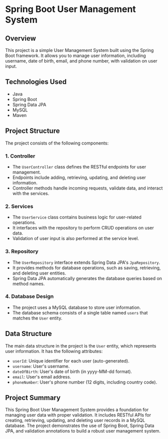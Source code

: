 # Spring Boot User Management System

## Overview

This project is a simple User Management System built using the Spring Boot framework. It allows you to manage user information, including username, date of birth, email, and phone number, with validation on user input.

## Technologies Used

- Java
- Spring Boot
- Spring Data JPA
- MySQL 
- Maven 

## Project Structure

The project consists of the following components:

### 1. Controller

- The `UserController` class defines the RESTful endpoints for user management.
- Endpoints include adding, retrieving, updating, and deleting user information.
- Controller methods handle incoming requests, validate data, and interact with the services.

### 2. Services

- The `UserService` class contains business logic for user-related operations.
- It interfaces with the repository to perform CRUD operations on user data.
- Validation of user input is also performed at the service level.

### 3. Repository

- The `UserRepository` interface extends Spring Data JPA's `JpaRepository`.
- It provides methods for database operations, such as saving, retrieving, and deleting user entities.
- Spring Data JPA automatically generates the database queries based on method names.

### 4. Database Design

- The project uses a MySQL database to store user information.
- The database schema consists of a single table named `users` that matches the `User` entity.

## Data Structure

The main data structure in the project is the `User` entity, which represents user information. It has the following attributes:

- `userId`: Unique identifier for each user (auto-generated).
- `username`: User's username.
- `dateOfBirth`: User's date of birth (in yyyy-MM-dd format).
- `email`: User's email address.
- `phoneNumber`: User's phone number (12 digits, including country code).

## Project Summary

This Spring Boot User Management System provides a foundation for managing user data with proper validation. It includes RESTful APIs for creating, retrieving, updating, and deleting user records in a MySQL database. The project demonstrates the use of Spring Boot, Spring Data JPA, and validation annotations to build a robust user management system.
